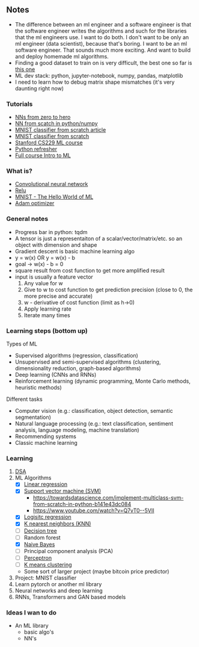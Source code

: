 ## Notes
- The difference between an ml engineer and a software engineer is that the software engineer writes
  the algorithms and such for the libraries that the ml engineers use. I want to do both. I don't
  want to be only an ml engineer (data scientist), because that's boring. I want to be an ml
  software engineer. That sounds much more exciting. And want to build and deploy homemade ml
  algorithms.
- Finding a good dataset to train on is very difficult, the best one so far is
  [this one](https://www.kaggle.com/code/martandsay/height-weight-regression-classification/input)
- ML dev stack: python, jupyter-notebook, numpy, pandas, matplotlib
- I need to learn how to debug matrix shape mismatches (it's very daunting right now)

### Tutorials
- [NNs from zero to hero](https://www.youtube.com/playlist?list=PLAqhIrjkxbuWI23v9cThsA9GvCAUhRvKZ)
- [NN from scatch in python/numpy](https://www.youtube.com/watch?v=w8yWXqWQYmU)
- [MNIST classifier from scratch article](https://towardsdatascience.com/mnist-handwritten-digits-classification-from-scratch-using-python-numpy-b08e401c4dab)
- [MNIST classifier from scratch](https://github.com/kdexd/digit-classifier)
- [Stanford CS229 ML course](https://www.youtube.com/playlist?list=PLoROMvodv4rMiGQp3WXShtMGgzqpfVfbU)
- [Python refresher](https://learnxinyminutes.com/docs/python/)
- [Full course Intro to ML](https://www.udacity.com/course/intro-to-machine-learning--ud120)

### What is?
- [Convolutional neural network](https://en.wikipedia.org/wiki/Convolutional_neural_network)
- [Relu](https://machinelearningmastery.com/rectified-linear-activation-function-for-deep-learning-neural-networks/)
- [MNIST - The Hello World of ML](https://en.wikipedia.org/wiki/MNIST_database)
- [Adam optimizer](https://machinelearningmastery.com/adam-optimization-algorithm-for-deep-learning/)

### General notes
- Progress bar in python: tqdm
- A tensor is just a representaiton of a scalar/vector/matrix/etc. so an object with dimension and shape
- Gradient descent is basic machine learning algo
- y = w(x) OR y = w(x) - b
- goal -> w(x) - b = 0
- square result from cost function to get more amplified result
- input is usually a feature vector
	1. Any value for w
	2. Give to w to cost function to get prediction precision (close to 0, the more precise and accurate)
	3. w - derivative of cost function (limit as h->0)
	4. Apply learning rate
	5. Iterate many times

### Learning steps (bottom up)
Types of ML
- Supervised algorithms (regression, classification)
- Unsupervised and semi-supervised algorithms (clustering, dimensionality reduction, graph-based algorithms)
- Deep learning (CNNs and RNNs)
- Reinforcement learning (dynamic programming, Monte Carlo methods, heuristic methods)

Different tasks
- Computer vision (e.g.: classification, object detection, semantic segmentation)
- Natural language processing (e.g.: text classification, sentiment analysis, language modeling, machine translation)
- Recommending systems
- Classic machine learning

### Learning
1. [DSA](https://frontendmasters.com/courses/algorithms/)
2. ML Algorithms
    - [X] [Linear regression](https://www.youtube.com/watch?v=VmbA0pi2cRQ)
    - [X] [Support vector machine (SVM)](https://www.youtube.com/watch?v=T9UcK-TxQGw)
        - https://towardsdatascience.com/implement-multiclass-svm-from-scratch-in-python-b141e43dc084
        - https://www.youtube.com/watch?v=Q7vT0--5VII
    - [X] [Logisitc regression](https://www.youtube.com/watch?v=YYEJ_GUguHw)
    - [X] [K nearest neighbors (KNN)](https://www.youtube.com/watch?v=rTEtEy5o3X0)
    - [ ] [Decision tree](https://www.youtube.com/watch?v=NxEHSAfFlK8&t=5s)
    - [ ] Random forest
    - [X] [Naive Bayes](https://www.youtube.com/watch?v=TLInuAorxqE)
    - [ ] Principal component analysis (PCA)
    - [ ] [Perceptron](https://www.youtube.com/watch?v=aOEoxyA4uXU)
    - [ ] [K means clustering](https://www.youtube.com/watch?v=6UF5Ysk_2gk)
    - Some sort of larger project (maybe bitcoin price predictor)
3. Project: MNIST classifier
4. Learn pytorch or another ml library
5. Neural networks and deep learning
6. RNNs, Transformers and GAN based models

### Ideas I wan to do
- An ML library
    - basic algo's
    - NN's
